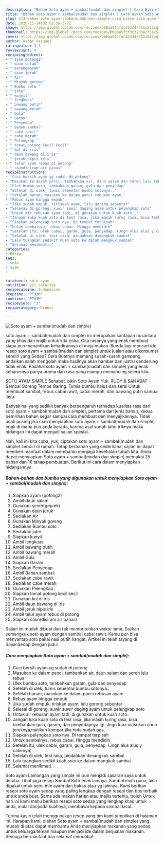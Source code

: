 ```yaml
---
description: "Bahan Soto ayam + sambal(mudah dan simple) | Cara Bikin Soto ayam + sambal(mudah dan simple) Yang Sempurna"
title: "Bahan Soto ayam + sambal(mudah dan simple) | Cara Bikin Soto ayam + sambal(mudah dan simple) Yang Sempurna"
slug: 413-bahan-soto-ayam-sambalmudah-dan-simple-cara-bikin-soto-ayam-sambalmudah-dan-simple-yang-sempurna
date: 2020-11-14T02:01:56.577Z
image: https://img-global.cpcdn.com/recipes/bb8aa5fcfdc32d34/751x532cq70/soto-ayam-sambalmudah-dan-simple-foto-resep-utama.jpg
thumbnail: https://img-global.cpcdn.com/recipes/bb8aa5fcfdc32d34/751x532cq70/soto-ayam-sambalmudah-dan-simple-foto-resep-utama.jpg
cover: https://img-global.cpcdn.com/recipes/bb8aa5fcfdc32d34/751x532cq70/soto-ayam-sambalmudah-dan-simple-foto-resep-utama.jpg
author: Oscar Vasquez
ratingvalue: 3.3
reviewcount: 4
recipeingredient:
- " ayam potong2"
- " daun salam"
- " serehgeprek"
- " daun jeruk"
- " Air"
- " Minyak goreng"
- " Bumbu soto "
- " jahe"
- " kunyit"
- " lengkuas"
- " bawang putih"
- " bawang merah"
- " Gula"
- " Garam"
- " Penyedap"
- " Bahan sambal"
- " cabe rawit"
- " cabe merah"
- " Pelengkap "
- " tomat potong kecil kecil"
- " kol di iris"
- " daun bawang di iris"
- " jeruk nipis iris"
- " telur ayam rebus di potong"
- " soundisiram air panas"
recipeinstructions:
- "Cuci bersih ayam yg sudah di potong"
- "Masukan ke dalam panci, tambahkan air, daun salam dan sereh lalu rebus"
- "Ulek bumbu soto, tambahkan garam, gula dan penyedap"
- "Setelah di ulek, tumis sebentar bumbu sotonya.."
- "Setelah harum, masukan ke dalam panci rebusan ayam."
- "Rebus ayam hingga empuk"
- "Jika sudah empuk, tiriskan ayam, lalu goreng sebentar"
- "Selesai di goreng, suwir suwir daging ayam untuk pelengkap soto"
- "Untuk air rebusan ayam tadi, di gunakan untuk kuah soto.."
- "Jangan luka kuah soto di test rasa, jika masih kurng rasa, bisa tambahkan gula, garam, dan penyedapnya lgi. Jngn lupa masukan daun jeruknya,matikan kompor jika rada sudah pas."
- "Siapkan pelengkap soto nya. Di tempat terpisah"
- "Untuk sambalnya, rebus cabai. Hingga mendidih"
- "Setelah itu, ulek cabai, garam, gula, penyedap. (Jngn alus alus y cabenya)"
- "Setelah di ulek, test rasa, pindahkan dimangkuk sambal"
- "Lalu tuangkan sedikit kuah soto ke dalam mangkuk sambal"
- "Selamat menikmati."
categories:
- Resep
tags:
- soto
- ayam
- 

katakunci: soto ayam  
nutrition: 221 calories
recipecuisine: Indonesian
preptime: "PT33M"
cooktime: "PT43M"
recipeyield: "3"
recipecategory: Dinner

---
```



![Soto ayam + sambal(mudah dan simple)](https://img-global.cpcdn.com/recipes/bb8aa5fcfdc32d34/751x532cq70/soto-ayam-sambalmudah-dan-simple-foto-resep-utama.jpg)


soto ayam + sambal(mudah dan simple) ini merupakan santapan nusantara yang khas dan wajib untuk kita coba. Cita rasanya yang enak membuat siapa pun menantikan kehadirannya di meja makan.
Bunda lagi mencari ide resep soto ayam + sambal(mudah dan simple) untuk jualan atau dikonsumsi sendiri yang Sedap? Cara Buatnya memang susah-susah gampang. andaikan salah mengolah maka hasilnya akan hambar dan justru cenderung tidak enak. Padahal soto ayam + sambal(mudah dan simple) yang enak seharusnya punya aroma dan rasa yang mampu memancing selera kita.

SOTO AYAM SIMPLE Sahabat. bikin Soto Ayam Yuk. RUDY &amp; SAHABAT - Sambal Goreng Tempe Garing. Tumis bumbu halus dan serai Untuk membuat sambal, rebus cabai rawit, cabai merah, dan bawang putih sampai layu.

Banyak hal yang sedikit banyak berpengaruh terhadap kualitas rasa dari soto ayam + sambal(mudah dan simple), pertama dari jenis bahan, kedua pemilihan bahan segar sampai cara membuat dan menyajikannya. Tidak usah pusing jika mau menyiapkan soto ayam + sambal(mudah dan simple) enak di mana pun anda berada, karena asal sudah tahu triknya maka hidangan ini dapat menjadi sajian spesial.


Nah, kali ini kita coba, yuk, ciptakan soto ayam + sambal(mudah dan simple) sendiri di rumah. Tetap berbahan yang sederhana, sajian ini dapat memberi manfaat dalam membantu menjaga kesehatan tubuh kita. Anda dapat menyiapkan Soto ayam + sambal(mudah dan simple) memakai 25 bahan dan 16 tahap pembuatan. Berikut ini cara dalam menyiapkan hidangannya.

<!--inarticleads1-->

##### Bahan-bahan dan bumbu yang digunakan untuk menyiapkan Soto ayam + sambal(mudah dan simple):

1. Siapkan  ayam (potong2)
1. Ambil  daun salam
1. Gunakan  sereh(geprek)
1. Gunakan  daun jeruk
1. Sediakan  Air
1. Gunakan  Minyak goreng
1. Sediakan  Bumbu soto :
1. Sediakan  jahe
1. Siapkan  kunyit
1. Ambil  lengkuas
1. Ambil  bawang putih
1. Ambil  bawang merah
1. Ambil  Gula
1. Siapkan  Garam
1. Sediakan  Penyedap
1. Ambil  Bahan sambal:
1. Sediakan  cabe rawit
1. Sediakan  cabe merah
1. Gunakan  Pelengkap :
1. Siapkan  tomat potong kecil kecil
1. Gunakan  kol di iris
1. Ambil  daun bawang di iris
1. Ambil  jeruk nipis iris
1. Ambil  telur ayam rebus di potong
1. Siapkan  soun(disiram air panas)


Sajian ini mudah dibuat dan tak membutuhkan waktu lama. Sajikan semangkuk soto ayam dengan sambal cabai rawit. Kamu pun bisa menyantap soto pakai nasi putih hangat. Artikel ini telah tayang di SajianSedap dengan judul. 

<!--inarticleads2-->

##### Cara menyiapkan Soto ayam + sambal(mudah dan simple):

1. Cuci bersih ayam yg sudah di potong
1. Masukan ke dalam panci, tambahkan air, daun salam dan sereh lalu rebus
1. Ulek bumbu soto, tambahkan garam, gula dan penyedap
1. Setelah di ulek, tumis sebentar bumbu sotonya..
1. Setelah harum, masukan ke dalam panci rebusan ayam.
1. Rebus ayam hingga empuk
1. Jika sudah empuk, tiriskan ayam, lalu goreng sebentar
1. Selesai di goreng, suwir suwir daging ayam untuk pelengkap soto
1. Untuk air rebusan ayam tadi, di gunakan untuk kuah soto..
1. Jangan luka kuah soto di test rasa, jika masih kurng rasa, bisa tambahkan gula, garam, dan penyedapnya lgi. Jngn lupa masukan daun jeruknya,matikan kompor jika rada sudah pas.
1. Siapkan pelengkap soto nya. Di tempat terpisah
1. Untuk sambalnya, rebus cabai. Hingga mendidih
1. Setelah itu, ulek cabai, garam, gula, penyedap. (Jngn alus alus y cabenya)
1. Setelah di ulek, test rasa, pindahkan dimangkuk sambal
1. Lalu tuangkan sedikit kuah soto ke dalam mangkuk sambal
1. Selamat menikmati.


Soto ayam Lamongan yang simple ini pun menjadi sasaran saya untuk dicoba. Lihat juga resep Sambal Soto enak lainnya. Sambal multi guna, bisa dipakai untuk soto, mie ayam dan bakso atau yg lainnya. Kami berikan resepi soto ayam sedap yang paling lengkap dengan resepi dan tips terbaik untuk anda buat. Sama ada makan harian atau majlis tertentu, boleh Untuk hari ini kami mahu berikan resepi soto sedap yang lengkap khas untuk anda, mulai daripada kuahnya, membawa kepada sambal kical. 

Terima kasih telah menggunakan resep yang tim kami tampilkan di halaman ini. Harapan kami, olahan Soto ayam + sambal(mudah dan simple) yang mudah di atas dapat membantu Anda menyiapkan makanan yang sedap untuk keluarga/teman maupun menjadi ide dalam berjualan makanan. Semoga bermanfaat dan selamat mencoba!
